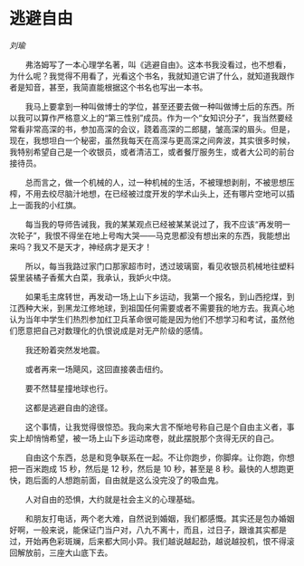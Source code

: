 # 逃避自由

*刘瑜*

　　弗洛姆写了一本心理学名著，叫《逃避自由》。这本书我没看过，也不想看，为什么呢？我觉得不用看了，光看这个书名，我就知道它讲了什么，就知道我跟作者是知音，甚至，我简直能根据这个书名也写出一本书。

　　我马上要拿到一种叫做博士的学位，甚至还要去做一种叫做博士后的东西。所以我可以算作严格意义上的“第三性别”成员。作为一个“女知识分子”，我当然要经常看非常高深的书，参加高深的会议，跷着高深的二郎腿，皱高深的眉头。但是，现在，我想坦白一个秘密，虽然我每天在高深与更高深之间奔波，其实很多时候，我特别希望自己是一个收银员，或者清洁工，或者餐厅服务生，或者大公司的前台接待员。

　　总而言之，做一个机械的人，过一种机械的生活，不被理想剥削，不被思想压榨，不用去绞尽脑汁地想，在已经被过度开发的学术山头上，还有哪片空地可以插上一面我的小红旗。

　　每当我的导师告诫我，我的某某观点已经被某某说过了，我不应该“再发明一次轮子”，我恨不得坐在地上号啕大哭——马克思都没有想出来的东西，我能想出来吗？我又不是天才，神经病才是天才！

　　所以，每当我路过家门口那家超市时，透过玻璃窗，看见收银员机械地往塑料袋里装橘子香蕉大白菜，我承认，我妒火中烧。

　　如果毛主席转世，再发动一场上山下乡运动，我第一个报名，到山西挖煤，到江西种大米，到黑龙江修地球，到祖国任何需要或者不需要我的地方去。我真心地认为当年中学生们热烈参加红卫兵革命很可能是因为他们不想学习和考试，虽然他们愿意把自己对数理化的仇恨说成是对无产阶级的感情。

　　我还盼着突然发地震。

　　或者再来一场飓风，这回直接袭击纽约。

　　要不然彗星撞地球也行。

　　这都是逃避自由的途径。

　　这个事情，让我觉得很惊恐。我向来大言不惭地号称自己是个自由主义者，事实上却悄悄希望，被一场上山下乡运动席卷，就此摆脱那个贪得无厌的自己。

　　自由这个东西，总是和竞争联系在一起。不让你跑步，你脚痒。让你跑，你想把一百米跑成 15 秒，然后是 12 秒，然后是 10 秒，甚至是 8 秒。最快的人想跑更快，跑后面的人想跑前面，自由就是这么没完没了的吸血鬼。

　　人对自由的恐惧，大约就是社会主义的心理基础。

　　和朋友打电话，两个老大难，自然说到婚姻，我们都感慨。其实还是包办婚姻好啊，一般来说，能保证门当户对，八九不离十，而且，过日子，跟谁其实都是过，开始再色彩斑斓，后来都大同小异。我们越说越起劲，越说越投机，恨不得滚回解放前，三座大山底下去。
